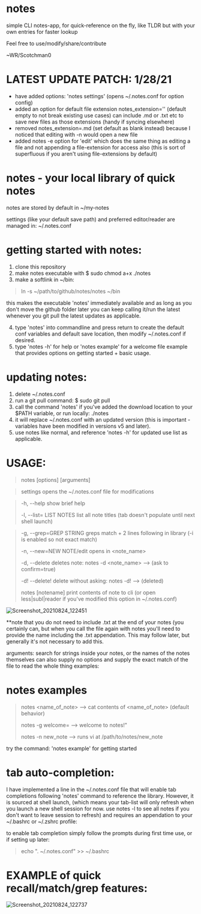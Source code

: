 # notes
simple CLI notes-app, for quick-reference on the fly, like TLDR but with your own entries for faster lookup

Feel free to use/modify/share/contribute

~WR/Scotchman0


# LATEST UPDATE PATCH: 1/28/21
- have added options: 'notes settings' (opens ~/.notes.conf for option config) 
- added an option for default file extension notes_extension='' (default empty to not break existing use cases) can include .md or .txt etc to save new files as those extensions (handy if syncing elsewhere)
- removed notes_extension=.md (set default as blank instead) because I noticed that editing with -n would open a new file
- added notes -e option for 'edit' which does the same thing as editing a file and not appending a file-extension for access also (this is sort of superfluous if you aren't using file-extensions by default)

# notes - your local library of quick notes
 
notes are stored by default in ~/my-notes 

settings (like your default save path) and preferred editor/reader are managed in: ~/.notes.conf


# getting started with notes: 
1. clone this repository
2. make notes executable with $ sudo chmod a+x ./notes
3. make a softlink in ~/bin:
> ln -s ~/path/to/github/notes/notes ~/bin

this makes the executable 'notes' immediately available and as long as you don't move the github folder later you can keep calling it/run the latest whenever you git pull the latest updates as applicable.

4. type 'notes' into commandline and press return to create the default conf variables and default save location, then modify ~/.notes.conf if desired. 
5. type 'notes -h' for help or 'notes example' for a welcome file example that provides options on getting started + basic usage.

# updating notes:
1. delete ~/.notes.conf
2. run a git pull command: $ sudo git pull
3. call the command 'notes' if you've added the download location to your $PATH variable, or run locally: ./notes
4. it will replace ~/.notes.conf with an updated version (this is important -variables have been modified in versions v5 and later).
5. use notes like normal, and reference 'notes -h' for updated use list as applicable.

# USAGE:

> notes [options] [arguments]

> settings                  opens the ~/.notes.conf file for modifications
 
> -h, --help                show brief help
> 
> -l, --list= LIST NOTES    list all note titles (tab doesn't populate until next shell launch)

> 
> -g, --grep=GREP STRING    greps match + 2 lines following in library (-i is enabled so not exact match)
> 
> -n, --new=NEW NOTE/edit   opens  in <note_name>
> 
> -d, --delete              deletes note: notes -d <note_name> --> (ask to confirm=true)
> 
> -d! --delete!             delete without asking: notes -d! <notename>  --> (deleted)
>
> notes [notename]          print contents of note to cli (or open less|subl|reader if you've modified this option in ~/.notes.conf)

 
 ![Screenshot_20210824_122451](https://user-images.githubusercontent.com/35974491/130654524-59f26288-1fba-44a8-b461-162695795020.png)

**note that you do not need to include .txt at the end of your notes (you certainly can, but when you call the file again with notes you'll need to provide the name including the .txt appendation. This may follow later, but generally it's not necessary to add this.
 
arguments:
search for strings inside your notes, or the names of the notes themselves
can also supply no options and supply the exact match of the file to read the whole thing
examples:
 
# notes examples
> notes <name_of_note> --> cat contents of <name_of_note> (default behavior)
> 
> notes -g welcome= --> welcome to notes!"
> 
> notes -n new_note --> runs vi at /path/to/notes/new_note

try the command: 'notes example' for getting started


# tab auto-completion:

I have implemented a line in the ~/.notes.conf file that will enable tab completions following 'notes' command to reference the library. 
However, it is sourced at shell launch, (which means your tab-list will only refresh when you launch a new shell session for now. use notes -l to see all notes if you don't want to leave session to refresh) and requires an appendation to your ~/.bashrc or ~/.zshrc profile:

to enable tab completion simply follow the prompts during first time use, or if setting up later:

> echo ". ~/.notes.conf" >> ~/.bashrc
 
 
 # EXAMPLE of quick recall/match/grep features:
 
![Screenshot_20210824_122737](https://user-images.githubusercontent.com/35974491/130654683-d4eb0a44-6300-4509-9d38-e08c88211d09.png)
